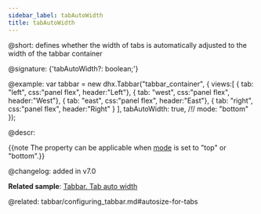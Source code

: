 ```yaml
---
sidebar_label: tabAutoWidth
title: tabAutoWidth
---          
```


@short: defines whether the width of tabs is automatically adjusted to the width of the tabbar container

@signature: {'tabAutoWidth?: boolean;'}

@example: 
var tabbar = new dhx.Tabbar("tabbar_container", {
    views:[
        { tab: "left", css:"panel flex", header:"Left"},
        { tab: "west", css:"panel flex", header:"West"},
        { tab: "east", css:"panel flex", header:"East"},
        { tab: "right", css:"panel flex", header:"Right" }
    ],
    tabAutoWidth: true, /*!*/
    mode: "bottom"
});



@descr:
 
{{note The property can be applicable when [mode](tabbar/api/tabbar_mode_config.md) is set to "top" or "bottom".}}

@changelog: added in v7.0

**Related sample**: [Tabbar. Tab auto width](https://snippet.dhtmlx.com/mlzko8am)

@related: tabbar/configuring_tabbar.md#autosize-for-tabs